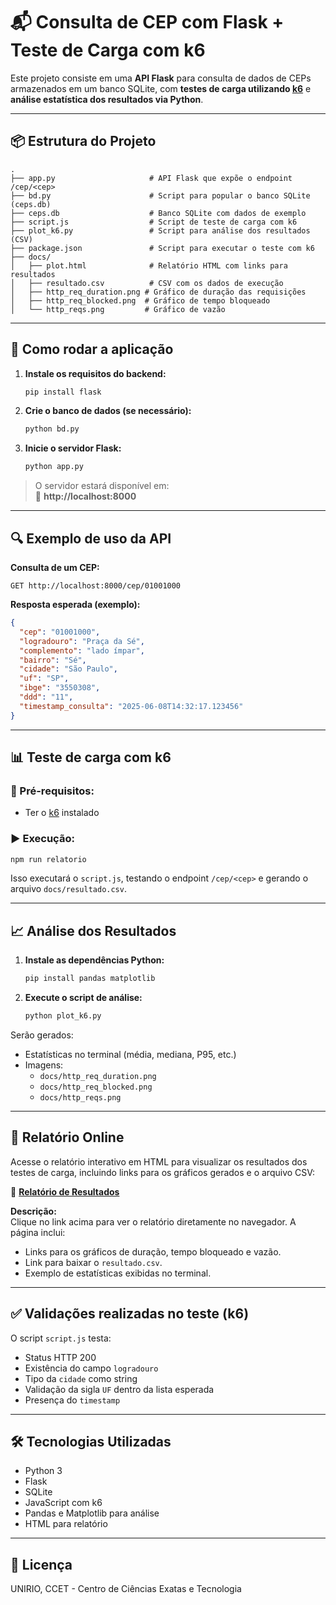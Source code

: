 # 📬 Consulta de CEP com Flask + Teste de Carga com k6

Este projeto consiste em uma **API Flask** para consulta de dados de CEPs armazenados em um banco SQLite, com **testes de carga utilizando [k6](https://k6.io/)** e **análise estatística dos resultados via Python**.

---

## 📦 Estrutura do Projeto

```plaintext
.
├── app.py                     # API Flask que expõe o endpoint /cep/<cep>
├── bd.py                      # Script para popular o banco SQLite (ceps.db)
├── ceps.db                    # Banco SQLite com dados de exemplo
├── script.js                  # Script de teste de carga com k6
├── plot_k6.py                 # Script para análise dos resultados (CSV)
├── package.json               # Script para executar o teste com k6
├── docs/
│   ├── plot.html              # Relatório HTML com links para resultados
│   ├── resultado.csv          # CSV com os dados de execução
│   ├── http_req_duration.png # Gráfico de duração das requisições
│   ├── http_req_blocked.png  # Gráfico de tempo bloqueado
│   └── http_reqs.png         # Gráfico de vazão
```

---

## 🚀 Como rodar a aplicação

1. **Instale os requisitos do backend:**

   ```bash
   pip install flask
   ```

2. **Crie o banco de dados (se necessário):**

   ```bash
   python bd.py
   ```

3. **Inicie o servidor Flask:**

   ```bash
   python app.py
   ```

> O servidor estará disponível em:  
> 🔗 **http://localhost:8000**

---

## 🔍 Exemplo de uso da API

**Consulta de um CEP:**

```
GET http://localhost:8000/cep/01001000
```

**Resposta esperada (exemplo):**

```json
{
  "cep": "01001000",
  "logradouro": "Praça da Sé",
  "complemento": "lado ímpar",
  "bairro": "Sé",
  "cidade": "São Paulo",
  "uf": "SP",
  "ibge": "3550308",
  "ddd": "11",
  "timestamp_consulta": "2025-06-08T14:32:17.123456"
}
```

---

## 📊 Teste de carga com k6

### 🔧 Pré-requisitos:

- Ter o [k6](https://k6.io/docs/getting-started/installation/) instalado

### ▶️ Execução:

```bash
npm run relatorio
```

Isso executará o `script.js`, testando o endpoint `/cep/<cep>` e gerando o arquivo `docs/resultado.csv`.

---

## 📈 Análise dos Resultados

1. **Instale as dependências Python:**

   ```bash
   pip install pandas matplotlib
   ```

2. **Execute o script de análise:**

   ```bash
   python plot_k6.py
   ```

Serão gerados:

- Estatísticas no terminal (média, mediana, P95, etc.)
- Imagens:
  - `docs/http_req_duration.png`
  - `docs/http_req_blocked.png`
  - `docs/http_reqs.png`

---

## 📄 Relatório Online

Acesse o relatório interativo em HTML para visualizar os resultados dos testes de carga, incluindo links para os gráficos gerados e o arquivo CSV:

🔗 **[Relatório de Resultados](https://powerandcontrol.github.io/Simula-o-Teste-de-Carga-PI2-2025-01-/plot.html)**

**Descrição:**  
Clique no link acima para ver o relatório diretamente no navegador. A página inclui:

- Links para os gráficos de duração, tempo bloqueado e vazão.
- Link para baixar o `resultado.csv`.
- Exemplo de estatísticas exibidas no terminal.

---

## ✅ Validações realizadas no teste (k6)

O script `script.js` testa:

- Status HTTP 200
- Existência do campo `logradouro`
- Tipo da `cidade` como string
- Validação da sigla `UF` dentro da lista esperada
- Presença do `timestamp`

---

## 🛠️ Tecnologias Utilizadas

- Python 3
- Flask
- SQLite
- JavaScript com k6
- Pandas e Matplotlib para análise
- HTML para relatório

---

## 📄 Licença

UNIRIO, CCET - Centro de Ciências Exatas e Tecnologia
